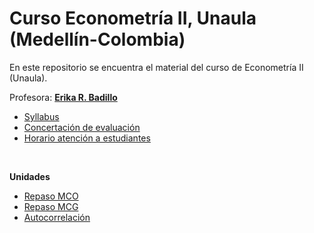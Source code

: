 # Curso Econometría II, Unaula (Medellín-Colombia)
En este repositorio se encuentra el material del curso de Econometría II (Unaula).

Profesora: [**Erika R. Badillo**](https://ebadilloe.github.io)

- [Syllabus](https://ebadilloe.github.io/EconometriaII/SYLLABUS.xlsx)<br>
- [Concertación de evaluación](https://ebadilloe.github.io/EconometriaII/Concertacionevaluacion.docx)<br>
- [Horario atención a estudiantes](https://ebadilloe.github.io/EconometriaII/Horarioatencion.docx)<br>
<br>

**Unidades** 

- [Repaso MCO](https://ebadilloe.github.io/EconometriaII/MCO/MCO.html)<br>
- [Repaso MCG](https://ebadilloe.github.io/EconometriaII/MCG/MCG.html)<br>
- [Autocorrelación](https://ebadilloe.github.io/EconometriaII/Autocorrelación/Autocorrelacion.html)<br>
